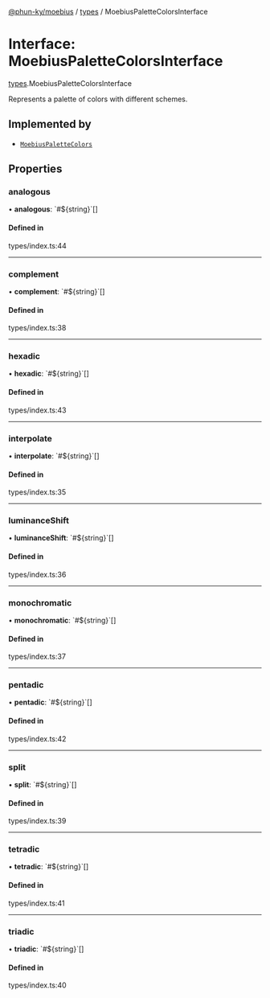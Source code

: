 [@phun-ky/moebius](../README.md) / [types](../modules/types.md) / MoebiusPaletteColorsInterface

# Interface: MoebiusPaletteColorsInterface

[types](../modules/types.md).MoebiusPaletteColorsInterface

Represents a palette of colors with different schemes.

## Implemented by

- [`MoebiusPaletteColors`](../classes/classes_MoebiusPaletteColors.MoebiusPaletteColors.md)

## Properties

### analogous

• **analogous**: \`#${string}\`[]

#### Defined in

types/index.ts:44

___

### complement

• **complement**: \`#${string}\`[]

#### Defined in

types/index.ts:38

___

### hexadic

• **hexadic**: \`#${string}\`[]

#### Defined in

types/index.ts:43

___

### interpolate

• **interpolate**: \`#${string}\`[]

#### Defined in

types/index.ts:35

___

### luminanceShift

• **luminanceShift**: \`#${string}\`[]

#### Defined in

types/index.ts:36

___

### monochromatic

• **monochromatic**: \`#${string}\`[]

#### Defined in

types/index.ts:37

___

### pentadic

• **pentadic**: \`#${string}\`[]

#### Defined in

types/index.ts:42

___

### split

• **split**: \`#${string}\`[]

#### Defined in

types/index.ts:39

___

### tetradic

• **tetradic**: \`#${string}\`[]

#### Defined in

types/index.ts:41

___

### triadic

• **triadic**: \`#${string}\`[]

#### Defined in

types/index.ts:40
